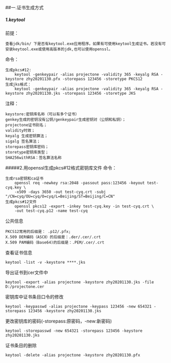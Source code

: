 ##一.证书生成方式
##### 1.keytool
前提：     

    查看jdk/bin/ 下是否有keytool.exe应用程序。如果有可使用keytool生成证书。若没有可安装keytool.exe或使用高版本的jdk,也可以使用openssl。  
命令： 
    
    生成pkcs#12:
        keytool -genkeypair -alias projectone -validity 365 -keyalg RSA -keystore zhy20201130.pfx -storepass 123456 -storetype PKCS12    
    生成jks格式：
        keytool -genkeypair -alias projectone -validity 365 -keyalg RSA -keystore zhy20201130.jks -storepass 123456 -storetype JKS
注释：
    
    keystore:密钥库名称（可以有多个证书）
    genkey生成的密钥没有公钥/genkeypair生成密钥对（公钥和私钥）；
    projectone证书别名；
    validity时效；
    keyalg 生成密钥算法；
    sigalg 签名算法；
    storepass密钥库密码；
    storetype密钥库类型；
    SHA256withRSA：签名算法名称
#####2.用openssl生成pkcs#12格式密钥库文件
命令：
    
    生成rsa密钥和ca证书
        openssl req -newkey rsa:2048 -passout pass:123456 -keyout test-cyq.key \
        -x509 -days 3650 -out test-cyq.crt -subj "/CN=cyq/OU=cyq/O=cyq/L=Beijing/ST=Beijing/C=CN"  
    生成pkcs#12文件
        openssl pkcs12 -export -inkey test-cyq.key -in test-cyq.crt \
        -out test-cyq.p12 -name test-cyq  
公共信息    

    PKCS12常用的后缀是： .p12/.pfx;
    X.509 DER编码（ASCⅡ）的后缀是：.der/.cer/.crt
    X.509 PAM编码（Base64)的后缀是：.PEM/.cer/.crt     
查看证书信息  
  
    keytool -list -v -keystore ****.jks  
导出证书到cer文件中
    
    keytool -export -alias projectone -keystore zhy20201130.jks -file D:/projectone.cer
密钥库中证书条目口令的修改
    
    keytool -keypasswd -alias projectone -keypass 123456 -new 654321 -storepass 123456 -keystore zhy20201130.jks
更改密钥库的密码(-storepass:原密码，-new:新密码)
    
    keytool -storepasswd -new 654321 -storepass 123456 -keystore zhy20201130.jks  
证书条目的删除
    
    keytool -delete -alias projectone -keystore zhy20201130.pfx